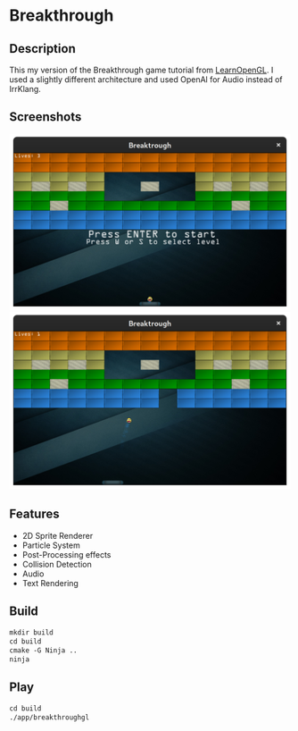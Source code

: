 # Breakthrough
## Description
This my version of the Breakthrough game tutorial from
[LearnOpenGL](https://learnopengl.com/In-Practice/2D-Game/Breakout).
I used a slightly different architecture and used OpenAl for Audio
instead of IrrKlang.

## Screenshots
![Menu](screenshots/breakthrough_menu.png)
![Game](screenshots/breakthrough_game.png)

## Features
- 2D Sprite Renderer
- Particle System
- Post-Processing effects
- Collision Detection
- Audio
- Text Rendering

##  Build
```
mkdir build
cd build
cmake -G Ninja ..
ninja
```
## Play
```
cd build
./app/breakthroughgl
```
